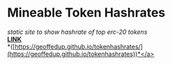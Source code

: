 # Mineable Token Hashrates
*static site to show hashrate of top erc-20 tokens*<br>
<a target=”_blank”>**[LINK](https://geoffedup.github.io/tokenhashrates)**<br>
*([https://geoffedup.github.io/tokenhashrates/](https://geoffedup.github.io/tokenhashrates))*</a>
